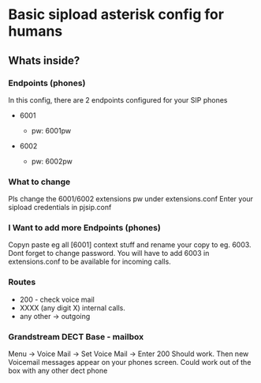 # Basic sipload asterisk config for humans

## Whats inside?

### Endpoints (phones)
In this config, there are 2 endpoints configured for your SIP phones

* 6001
  - pw: 6001pw

* 6002 
  - pw: 6002pw

### What to change
Pls change the 6001/6002 extensions pw under extensions.conf
Enter your sipload credentials in pjsip.conf

### I Want to add more Endpoints (phones)
Copyn paste eg all [6001] context stuff and rename your copy to eg. 6003.
Dont forget to change password.
You will have to add 6003 in extensions.conf to be available for incoming calls.

### Routes

* 200 - check voice mail
* XXXX (any digit X) internal calls.
* any other -> outgoing

### Grandstream DECT Base - mailbox
Menu -> Voice Mail -> Set Voice Mail -> Enter 200
Should work. Then new Voicemail messages appear on your phones screen.
Could work out of the box with any other dect phone
